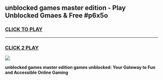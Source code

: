 
## unblocked games master edition - Play Unblocked Gmaes & Free #p6x5o
<h3>
<a href="https://news.freeplayer.one?title=unblocked_games_master_edition&ref=03M">CLICK TO PLAY</a></h3>
<hr>

<h3>
<a href="https://news.freeplayer.one?title=unblocked_games_master_edition&ref=03M">CLICK 2 PLAY</a>
  
</h3>

<a href="https://news.freeplayer.one?title=unblocked_games_master_edition&ref=03M"><img src="https://clearcache.store/games.png"></a>


**unblocked games master edition games unblocked: Your Gateway to Fun and Accessible Online Gaming**
